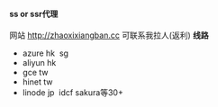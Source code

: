 #### ss or ssr代理

网站 http://zhaoxixiangban.cc
可联系我拉人(返利)
**线路**
- azure hk  sg
- aliyun hk
- gce tw
- hinet tw
- linode jp  idcf sakura等30+

